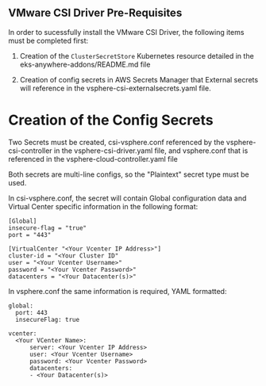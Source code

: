 ## VMware CSI Driver Pre-Requisites

In order to sucessfully install the VMware CSI Driver, the following items must be completed first: 
1. Creation of the `ClusterSecretStore` Kubernetes resource detailed in the eks-anywhere-addons/README.md file 

2. Creation of config secrets in AWS Secrets Manager that External secrets will reference in the 
vsphere-csi-externalsecrets.yaml file.

# Creation of the Config Secrets 

Two Secrets must be created, csi-vsphere.conf referenced by the 
vsphere-csi-controller in the vsphere-csi-driver.yaml file, and 
vsphere.conf that is referenced in the vsphere-cloud-controller.yaml file

Both secrets are multi-line configs, so the "Plaintext" secret type must be used. 

In csi-vsphere.conf, the secret will contain Global configuration data and Virtual Center specific information in the following format:

```
[Global]
insecure-flag = "true"
port = "443"

[VirtualCenter "<Your Vcenter IP Address>"]
cluster-id = "<Your Cluster ID"
user = "<Your Vcenter Username>"
password = "<Your Vcenter Password>"
datacenters = "<Your Datacenter(s)>"
```

In vsphere.conf the same information is required, YAML formatted:

```
global:
  port: 443
  insecureFlag: true

vcenter:
  <Your VCenter Name>:
      server: <Your Vcenter IP Address>
      user: <Your Vcenter Username>
      password: <Your Vcenter Password>
      datacenters:
      - <Your Datacenter(s)>
```

